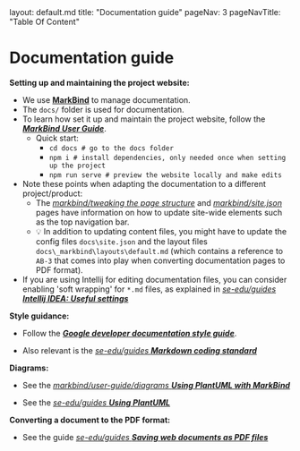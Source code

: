 <frontmatter>
  layout: default.md
  title: "Documentation guide"
  pageNav: 3
  pageNavTitle: "Table Of Content"
</frontmatter>

# Documentation guide

**Setting up and maintaining the project website:**

* We use [**MarkBind**](https://markbind.org/) to manage documentation.
* The `docs/` folder is used for documentation.
* To learn how set it up and maintain the project website, follow the [_**MarkBind User Guide**_](https://markbind.org/userGuide/gettingStarted.html).
  * Quick start:
    * `cd docs # go to the docs folder`
    * `npm i # install dependencies, only needed once when setting up the project`
    * `npm run serve # preview the website locally and make edits`
* Note these points when adapting the documentation to a different project/product:
  * The [_markbind/tweaking the page structure_](https://markbind.org/userGuide/tweakingThePageStructure.html) and [_markbind/site.json_](https://markbind.org/userGuide/siteJsonFile.html) pages have information on how to update site-wide elements such as the top navigation bar.
  * :bulb: In addition to updating content files, you might have to update the config files `docs\site.json` and the layout files `docs\_markbind\layouts\default.md` (which contains a reference to `AB-3` that comes into play when converting documentation pages to PDF format).
* If you are using Intellij for editing documentation files, you can consider enabling 'soft wrapping' for `*.md` files, as explained in [_se-edu/guides **Intellij IDEA: Useful settings**_](https://se-education.org/guides/tutorials/intellijUsefulSettings.html#enabling-soft-wrapping)


**Style guidance:**

* Follow the [**_Google developer documentation style guide_**](https://developers.google.com/style).

* Also relevant is the [_se-edu/guides **Markdown coding standard**_](https://se-education.org/guides/conventions/markdown.html)

**Diagrams:**

* See the [_markbind/user-guide/diagrams **Using PlantUML with MarkBind**_](https://markbind.org/userGuide/components/imagesAndDiagrams.html#diagrams)

* See the [_se-edu/guides **Using PlantUML**_](https://se-education.org/guides/tutorials/plantUml.html)

**Converting a document to the PDF format:**

* See the guide [_se-edu/guides **Saving web documents as PDF files**_](https://se-education.org/guides/tutorials/savingPdf.html)
